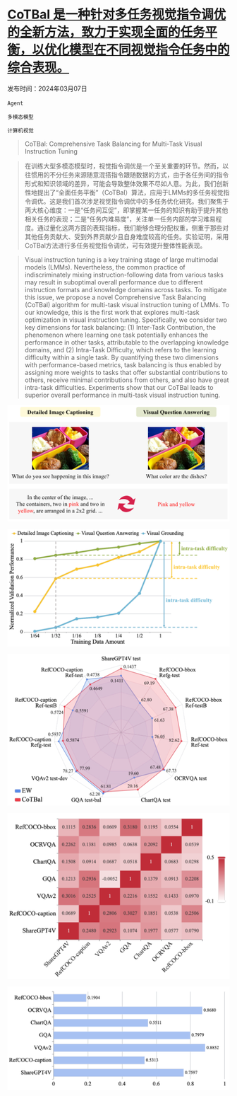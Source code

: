 # [CoTBal 是一种针对多任务视觉指令调优的全新方法，致力于实现全面的任务平衡，以优化模型在不同视觉指令任务中的综合表现。](https://arxiv.org/abs/2403.04343)

发布时间：2024年03月07日

`Agent`

`多模态模型`

`计算机视觉`

> CoTBal: Comprehensive Task Balancing for Multi-Task Visual Instruction Tuning

> 在训练大型多模态模型时，视觉指令调优是一个至关重要的环节。然而，以往惯用的不分任务来源随意混搭指令跟随数据的方式，由于各任务间的指令形式和知识领域的差异，可能会导致整体效果不尽如人意。为此，我们创新性地提出了“全面任务平衡”（CoTBal）算法，应用于LMMs的多任务视觉指令调优。这是我们首次涉足视觉指令调优中的多任务优化研究。我们聚焦于两大核心维度：一是“任务间互促”，即掌握某一任务的知识有助于提升其他相关任务的表现；二是“任务内难易度”，关注单一任务内部的学习难易程度。通过量化这两方面的表现指标，我们能够合理分配权重，侧重于那些对其他任务贡献大、受到外界贡献少且自身难度较高的任务。实验证明，采用CoTBal方法进行多任务视觉指令调优，可有效提升整体性能表现。

> Visual instruction tuning is a key training stage of large multimodal models (LMMs). Nevertheless, the common practice of indiscriminately mixing instruction-following data from various tasks may result in suboptimal overall performance due to different instruction formats and knowledge domains across tasks. To mitigate this issue, we propose a novel Comprehensive Task Balancing (CoTBal) algorithm for multi-task visual instruction tuning of LMMs. To our knowledge, this is the first work that explores multi-task optimization in visual instruction tuning. Specifically, we consider two key dimensions for task balancing: (1) Inter-Task Contribution, the phenomenon where learning one task potentially enhances the performance in other tasks, attributable to the overlapping knowledge domains, and (2) Intra-Task Difficulty, which refers to the learning difficulty within a single task. By quantifying these two dimensions with performance-based metrics, task balancing is thus enabled by assigning more weights to tasks that offer substantial contributions to others, receive minimal contributions from others, and also have great intra-task difficulties. Experiments show that our CoTBal leads to superior overall performance in multi-task visual instruction tuning.

![CoTBal 是一种针对多任务视觉指令调优的全新方法，致力于实现全面的任务平衡，以优化模型在不同视觉指令任务中的综合表现。](../../../paper_images/2403.04343/x1.png)

![CoTBal 是一种针对多任务视觉指令调优的全新方法，致力于实现全面的任务平衡，以优化模型在不同视觉指令任务中的综合表现。](../../../paper_images/2403.04343/x2.png)

![CoTBal 是一种针对多任务视觉指令调优的全新方法，致力于实现全面的任务平衡，以优化模型在不同视觉指令任务中的综合表现。](../../../paper_images/2403.04343/x3.png)

![CoTBal 是一种针对多任务视觉指令调优的全新方法，致力于实现全面的任务平衡，以优化模型在不同视觉指令任务中的综合表现。](../../../paper_images/2403.04343/x4.png)

![CoTBal 是一种针对多任务视觉指令调优的全新方法，致力于实现全面的任务平衡，以优化模型在不同视觉指令任务中的综合表现。](../../../paper_images/2403.04343/x5.png)